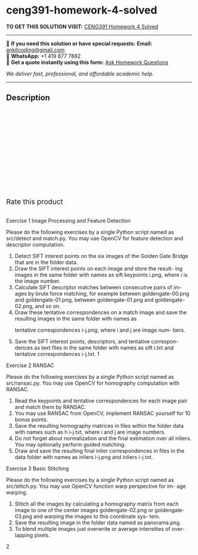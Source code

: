 # ceng391-homework-4-solved
**TO GET THIS SOLUTION VISIT:** [CENG391 Homework 4 Solved](https://www.ankitcodinghub.com/product/ceng391-homework-4-solved/)


---

📩 **If you need this solution or have special requests:** **Email:** ankitcoding@gmail.com  
📱 **WhatsApp:** +1 419 877 7882  
📄 **Get a quote instantly using this form:** [Ask Homework Questions](https://www.ankitcodinghub.com/services/ask-homework-questions/)

*We deliver fast, professional, and affordable academic help.*

---

<h2>Description</h2>



<div class="kk-star-ratings kksr-auto kksr-align-center kksr-valign-top" data-payload="{&quot;align&quot;:&quot;center&quot;,&quot;id&quot;:&quot;92749&quot;,&quot;slug&quot;:&quot;default&quot;,&quot;valign&quot;:&quot;top&quot;,&quot;ignore&quot;:&quot;&quot;,&quot;reference&quot;:&quot;auto&quot;,&quot;class&quot;:&quot;&quot;,&quot;count&quot;:&quot;0&quot;,&quot;legendonly&quot;:&quot;&quot;,&quot;readonly&quot;:&quot;&quot;,&quot;score&quot;:&quot;0&quot;,&quot;starsonly&quot;:&quot;&quot;,&quot;best&quot;:&quot;5&quot;,&quot;gap&quot;:&quot;4&quot;,&quot;greet&quot;:&quot;Rate this product&quot;,&quot;legend&quot;:&quot;0\/5 - (0 votes)&quot;,&quot;size&quot;:&quot;24&quot;,&quot;title&quot;:&quot;CENG391 Homework 4 Solved&quot;,&quot;width&quot;:&quot;0&quot;,&quot;_legend&quot;:&quot;{score}\/{best} - ({count} {votes})&quot;,&quot;font_factor&quot;:&quot;1.25&quot;}">

<div class="kksr-stars">

<div class="kksr-stars-inactive">
            <div class="kksr-star" data-star="1" style="padding-right: 4px">


<div class="kksr-icon" style="width: 24px; height: 24px;"></div>
        </div>
            <div class="kksr-star" data-star="2" style="padding-right: 4px">


<div class="kksr-icon" style="width: 24px; height: 24px;"></div>
        </div>
            <div class="kksr-star" data-star="3" style="padding-right: 4px">


<div class="kksr-icon" style="width: 24px; height: 24px;"></div>
        </div>
            <div class="kksr-star" data-star="4" style="padding-right: 4px">


<div class="kksr-icon" style="width: 24px; height: 24px;"></div>
        </div>
            <div class="kksr-star" data-star="5" style="padding-right: 4px">


<div class="kksr-icon" style="width: 24px; height: 24px;"></div>
        </div>
    </div>

<div class="kksr-stars-active" style="width: 0px;">
            <div class="kksr-star" style="padding-right: 4px">


<div class="kksr-icon" style="width: 24px; height: 24px;"></div>
        </div>
            <div class="kksr-star" style="padding-right: 4px">


<div class="kksr-icon" style="width: 24px; height: 24px;"></div>
        </div>
            <div class="kksr-star" style="padding-right: 4px">


<div class="kksr-icon" style="width: 24px; height: 24px;"></div>
        </div>
            <div class="kksr-star" style="padding-right: 4px">


<div class="kksr-icon" style="width: 24px; height: 24px;"></div>
        </div>
            <div class="kksr-star" style="padding-right: 4px">


<div class="kksr-icon" style="width: 24px; height: 24px;"></div>
        </div>
    </div>
</div>


<div class="kksr-legend" style="font-size: 19.2px;">
            <span class="kksr-muted">Rate this product</span>
    </div>
    </div>
<div class="page" title="Page 1">
<div class="layoutArea">
<div class="column">
&nbsp;

Exercise 1 Image Processing and Feature Detection

Please do the following exercises by a single Python script named as src/detect and match.py. You may use OpenCV for feature detection and descriptor computation.

<ol>
<li>Detect SIFT interest points on the six images of the Golden Gate Bridge that are in the folder data.</li>
<li>Draw the SIFT interest points on each image and store the result- ing images in the same folder with names as sift keypoints i.png, where i is the image number.</li>
<li>Calculate SIFT descriptor matches between consecutive pairs of im- ages by brute force matching, for example between goldengate-00.png and goldengate-01.png, between goldengate-01.png and goldengate-02.png, and so on.</li>
<li>Draw these tentative correspondences on a match image and save the resulting images in the same folder with names as

tentative correspondences i-j.png, where i and j are image num- bers.</li>
<li>Save the SIFT interest points, descriptors, and tentative correspon- dences as text files in the same folder with names as sift i.txt and tentative correspondences i-j.txt.
1
</li>
</ol>
</div>
</div>
</div>
<div class="page" title="Page 2">
<div class="layoutArea">
<div class="column">
Exercise 2 RANSAC

Please do the following exercises by a single Python script named as src/ransac.py. You may use OpenCV for homography computation with RANSAC.

<ol>
<li>Read the keypoints and tentative correspondences for each image pair and match them by RANSAC.</li>
<li>You may use RANSAC from OpenCV, implement RANSAC yourself for 10 bonus points.</li>
<li>Save the resulting homography matrices in files within the folder data with names such as h i-j.txt, where i and j are image numbers.</li>
<li>Do not forget about normalization and the final estimation over all inliers. You may optionally perform guided matching.</li>
<li>Draw and save the resulting final inlier correspondences in files in the data folder with names as inliers i-j.png and inliers i-j.txt.</li>
</ol>
Exercise 3 Basic Stitching

Please do the following exercises by a single Python script named as src/stitch.py. You may use OpenCV function warp perspective for im- age warping.

<ol>
<li>Stitch all the images by calculating a homography matrix from each image to one of the center images goldengate-02.png or goldengate-03.png and warping the images to this coordinate sys- tem.</li>
<li>Save the resulting image in the folder data named as panorama.png.</li>
<li>To blend multiple images just overwrite or average intensities of over- lapping pixels.</li>
</ol>
</div>
</div>
<div class="layoutArea">
<div class="column">
2

</div>
</div>
</div>

